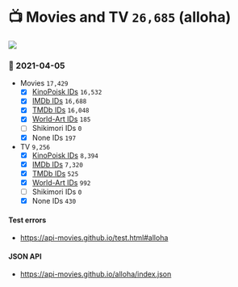 # :tv: Movies and TV `26,685` (alloha)

<a href="https://API-Movies.github.io"><img src="https://API-Movies.github.io/banner.png?cache"></a>

### :date: 2021-04-05
- Movies `17,429`
  - [x] <a href="https://API-Movies.github.io/alloha/movie_kinopoisk_ids.json">KinoPoisk IDs</a> `16,532`
  - [x] <a href="https://API-Movies.github.io/alloha/movie_imdb_ids.json">IMDb IDs</a> `16,688`
  - [x] <a href="https://API-Movies.github.io/alloha/movie_tmdb_ids.json">TMDb IDs</a> `16,048`
  - [x] <a href="https://API-Movies.github.io/alloha/movie_world_art_ids.json">World-Art IDs</a> `185`
  - [ ] Shikimori IDs `0`
  - [x] None IDs `197`
- TV `9,256`
  - [x] <a href="https://API-Movies.github.io/alloha/tv_kinopoisk_ids.json">KinoPoisk IDs</a> `8,394`
  - [x] <a href="https://API-Movies.github.io/alloha/tv_imdb_ids.json">IMDb IDs</a> `7,320`
  - [x] <a href="https://API-Movies.github.io/alloha/tv_tmdb_ids.json">TMDb IDs</a> `525`
  - [x] <a href="https://API-Movies.github.io/alloha/tv_world_art_ids.json">World-Art IDs</a> `992`
  - [ ] Shikimori IDs `0`
  - [x] None IDs `430`
#### Test errors
- <a href='https://api-movies.github.io/test.html#alloha'>https://api-movies.github.io/test.html#alloha</a>
#### JSON API
- <a href='https://api-movies.github.io/alloha/index.json'>https://api-movies.github.io/alloha/index.json</a>
